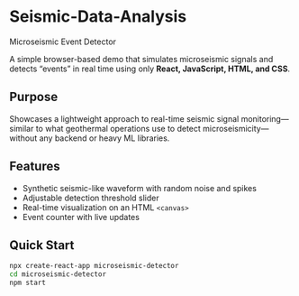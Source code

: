 # Seismic-Data-Analysis
  Microseismic Event Detector

A simple browser-based demo that simulates microseismic signals and detects “events” in real time using only **React, JavaScript, HTML, and CSS**.

## Purpose
Showcases a lightweight approach to real-time seismic signal monitoring—similar to what geothermal operations use to detect microseismicity—without any backend or heavy ML libraries.

## Features
- Synthetic seismic-like waveform with random noise and spikes
- Adjustable detection threshold slider
- Real-time visualization on an HTML `<canvas>`
- Event counter with live updates

## Quick Start
```bash
npx create-react-app microseismic-detector
cd microseismic-detector
npm start
